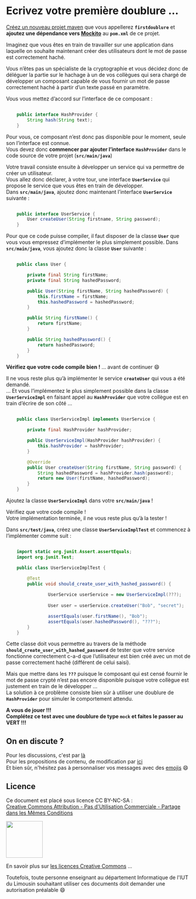 # Ecrivez votre première doublure …

[Créez un nouveau projet maven](https://github.com/iblasquez/Back2Basics_Developpement/blob/master/CreerProjetMavenEclipse.md) que vous appellerez **`firstdoublure`** et **ajoutez une dépendance vers [Mockito](http://mockito.org/)** au **`pom.xml`** de ce projet. 

Imaginez que vous êtes en train de travailler sur une application dans laquelle on souhaite maintenant créer des utilisateurs dont le mot de passe est correctement haché.

Vous n’êtes pas un spécialiste de la cryptographie et vous décidez donc de déléguer la partie sur le hachage à un de vos collègues qui sera chargé de développer un composant capable de vous fournir un mot de passe correctement haché à partir d’un texte passé en paramètre.

Vous vous mettez d’accord sur l’interface de ce composant :  

```JAVA   

	public interface HashProvider {
		String hash(String text);
	}

```

Pour vous, ce composant n’est donc pas disponible pour le moment, seule son l’interface est connue.  
Vous devez donc **commencer par ajouter l’interface** **`HashProvider`** dans le code source de votre projet (**`src/main/java`**)

Votre travail consiste ensuite à développer un service qui va permettre de créer un utilisateur.  
Vous allez donc déclarer, à votre tour, une interface **`UserService`** qui propose le service que vous êtes en train de développer.    
Dans **`src/main/java`**, ajoutez donc maintenant l’interface **`UserService`** suivante :
  
```JAVA  

	public interface UserService {
		User createUser(String firstname, String password);
	}

```

Pour que ce code puisse compiler, il faut disposer de la classe **`User`** que vous vous empressez d’implémenter le plus simplement possible.
Dans **`src/main/java`**, vous ajoutez donc la classe **`User`** suivante :

```JAVA  

	public class User {

		private final String firstName;
		private final String hashedPassword;

		public User(String firstName, String hashedPassword) {
			this.firstName = firstName;
			this.hashedPassword = hashedPassword;
		}

		public String firstName() {
			return firstName;
		}

		public String hashedPassword() {
			return hashedPassword;
		}
	}


```

**Vérifiez que votre code compile bien !** … avant de continuer :smile:  

Il ne vous reste plus qu’à implémenter le service **`createUser`** qui vous a été demandé.  
… Et vous l’implémentez le plus simplement possible dans la classe **`UserServiceImpl`** en faisant appel au **`HashProvider`** que votre collègue est en train d’écrire de son côté …

```JAVA  

	public class UserServiceImpl implements UserService {

    	private final HashProvider hashProvider;

    	public UserServiceImpl(HashProvider hashProvider) {
        	this.hashProvider = hashProvider;
    	}

		@Override
		public User createUser(String firstName, String password) {
			String hashedPassword = hashProvider.hash(password);
			return new User(firstName, hashedPassword);
		}
	} 

```

Ajoutez la classe **`UserServiceImpl`** dans votre **`src/main/java`** !

Vérifiez que votre code compile !  
Votre implémentation terminée, il ne vous reste plus qu’à la tester !

Dans **`src/test/java`**, créez une classe **`UserServiceImplTest`** et commencez à l’implémenter comme suit :

```JAVA  

	import static org.junit.Assert.assertEquals;
	import org.junit.Test;

	public class UserServiceImplTest {

		@Test
    	public void should_create_user_with_hashed_password() {
        
        		UserService userService = new UserServiceImpl(???);
         	
        		User user = userService.createUser("Bob", "secret");

         		assertEquals(user.firstName(), "Bob"); 
         		assertEquals(user.hashedPassword(), "???"); 
		}
	}

```

Cette classe doit vous permettre au travers de la méthode **`should_create_user_with_hashed_password`** de tester que votre service fonctionne correctement c-a-d que l’utilisateur est bien créé avec un mot de passe correctement haché (différent de celui saisi).

Mais que mettre dans les **`???`** puisque le composant qui est censé fournir le mot de passe crypté n’est pas encore disponible puisque votre collègue est justement en train de le développer …  
La solution à ce problème consiste bien sûr à utiliser une doublure de **`HashProvider`** pour simuler le comportement attendu.

**A vous de jouer !!!**  
**Complétez ce test avec une doublure de type `mock` et faites le passer au VERT !!!**

<!-- 	@Test
    	public void should_create_user_with_hashed_password() {
        
        	HashProvider hashProvider = mock(HashProvider.class);
        	when(hashProvider.hash("secret")).thenReturn("hash");
           	UserService userService = new UserServiceImpl(hashProvider);
         	
        	User user = userService.createUser("Bob", "secret");

         	assertEquals(user.firstName(), "Bob"); 
         	assertEquals(user.hashedPassword(), "hash"); 
    }
-->


## On en discute ?
Pour les discussions, c'est par [là](https://github.com/iblasquez/tuto_mockito/issues)  
Pour les propositions de contenu, de modification par [ici](https://github.com/iblasquez/tuto_mockito/pulls)  
Et bien sûr, n'hésitez pas à personnaliser vos messages avec des [emojis](http://www.webpagefx.com/tools/emoji-cheat-sheet/) :smile:

## Licence

Ce document est placé sous licence CC BY-NC-SA :  
[Creative Commons
Attribution - Pas d'Utilisation Commerciale - Partage dans les Mêmes Conditions](https://creativecommons.org/licenses/by-nc-sa/4.0/)

<img src="https://licensebuttons.net/l/by-nc-sa/3.0/88x31.png" width="100">

En savoir plus sur [les licences Creative Commons](https://creativecommons.org/licenses/?lang=fr-FR) ... 
 
Toutefois, toute personne enseignant au département Informatique de l'IUT du Limousin souhaitant utiliser ces documents doit demander une autorisation préalable :smile:
